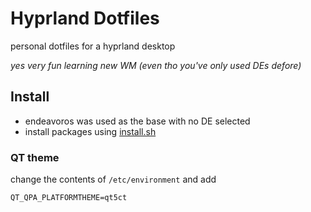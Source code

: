 # Hyprland Dotfiles
personal dotfiles for a hyprland desktop

*yes very fun learning new WM (even tho you've only used DEs defore)*

## Install

- endeavoros was used as the base with no DE selected
- install packages using [install.sh](./install.sh)

### QT theme
change the contents of `/etc/environment` and add
```
QT_QPA_PLATFORMTHEME=qt5ct
```
